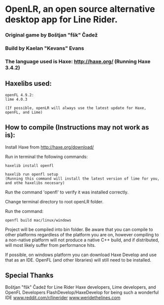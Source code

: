 # OpenLR, an open source alternative desktop app for Line Rider.

### Original game by Boštjan "fšk" Čadež

### Build by Kaelan "Kevans" Evans

### The language used is Haxe: http://haxe.org/ (Running Haxe 3.4.2)

## Haxelibs used:
	
	
	openFL 4.9.2:
	lime 4.0.3
	
	(If possible, openLR will always use the latest update for Haxe, openFL, and Lime)
	
## How to compile (Instructions may not work as is):
	
Install Haxe from http://haxe.org/download/
	
Run in terminal the following commands:
	
	haxelib install openfl
	
	haxelib run openfl setup
	(Running this command will install the latest version of lime for you, and othe haxelibs necesary)

Run the command 'openfl' to verify it was installed correctly.

Change terminal directory to root openLR folder.

Run the command:
	
	openfl build mac/linux/windows
	
Project will be compiled into bin folder. Be aware that you can compile to other platforms regardless of the platform you are on,
however compiling to a non-native platform will not produce a native C++ build, and if distributed, will most likely suffer from performance hits.

If possible, on windows platform you can download Haxe Develop and use that as an IDE. OpenFL (and other libraries) will still need to be installed.

## Special Thanks

Boštjan "fšk" Čadež for Line Rider
Haxe developers, Lime developers, and OpenFL Developers
FlashDevelop/HaxeDevelop for being such a wonderful IDE
www.reddit.com/r/linerider
www.weridethelines.com
